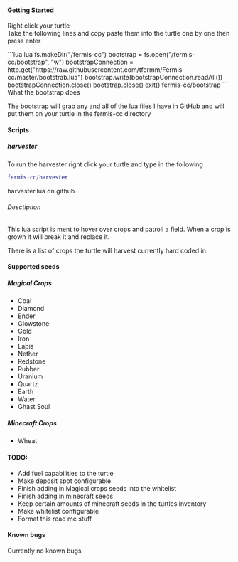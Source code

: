 <h4>Getting Started</h4>
<p>Right click your turtle<br>
Take the following lines and copy paste them into the turtle one by one then press enter<br></p>
```lua
lua
fs.makeDir("/fermis-cc")
bootstrap = fs.open("/fermis-cc/bootstrap", "w")
bootstrapConnection = http.get("https://raw.githubusercontent.com/tfermm/Fermis-cc/master/bootstrab.lua")
bootstrap.write(bootstrapConnection.readAll())
bootstrapConnection.close()
bootstrap.close()
exit()
fermis-cc/bootstrap
```
What the bootstrap does

The bootstrap will grab any and all of the lua files I have in GitHub and will put them on your turtle in the fermis-cc directory

<h4>Scripts</h4>

<h5>harvester</h5>

To run the harvester right click your turtle and type in the following

```lua
fermis-cc/harvester
```

harvester.lua on github 

<h6>Desctiption</h6>
This lua script is ment to hover over crops and patroll a field.
When a crop is grown it will break it and replace it.

There is a list of crops the turtle will harvest currently hard coded in.

<h4>Supported seeds</h4>

<h5>Magical Crops</h5>
<ul>
	<li>Coal</li>
	<li>Diamond</li>
	<li>Ender</li>
	<li>Glowstone</li>
	<li>Gold</li>
	<li>Iron</li>
	<li>Lapis</li>
	<li>Nether</li>
	<li>Redstone</li>
	<li>Rubber</li>
	<li>Uranium</li>
	<li>Quartz</li>
	<li>Earth</li>
	<li>Water</li>
	<li>Ghast Soul</li>
</ul>

<h5>Minecraft Crops</h5>
<ul>
<li>Wheat</li>
</ul>

<h4>TODO:</h4>
<ul>
	<li>Add fuel capabilities to the turtle</li>
	<li>Make deposit spot configurable</li>
	<li>Finish adding in Magical crops seeds into the whitelist</li>
	<li>Finish adding in minecraft seeds</li>
	<li>Keep certain amounts of minecraft seeds in the turtles inventory</li>
	<li>Make whitelist configurable</li>
	<li>Format this read me stuff</li>
</ul>
<h4>Known bugs</h4>
Currently no known bugs
